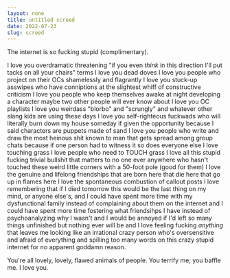 ```yaml
---
layout: none
title: untitled screed
date: 2022-07-23
slug: screed
---
```

The internet is so fucking stupid (complimentary).
<!--more-->

I love you overdramatic threatening "if you even *think* in this direction I'll put tacks on all your chairs" terms I love you dead doves I love you people who project on their OCs shamelessly and flagrantly I love you stuck-up asswipes who have conniptions at the slightest whiff of constructive criticism I love you people who keep themselves awake at night developing a character maybe two other people will ever know about I love you OC playlists I love you weirdass "blorbo" and "scrungly" and whatever other slang kids are using these days I love you self-righteous fuckwads who will literally burn down my house someday if given the opportunity because I said characters are puppets made of sand I love you people who write and draw the most heinous shit known to man that gets spread among group chats because if one person had to witness it so does everyone else I love touching grass I love people who need to <em style="font-style:normal;text-transform:uppercase;">touch</em> grass I love all this stupid fucking trivial bullshit that matters to no one ever anywhere who hasn't touched these weird little corners with a 50-foot pole (good for them) I love the genuine and lifelong friendships that are born here that die here that go up in flames here I love the spontaneous combustion of callout posts I love remembering that if I died tomorrow this would be the last thing on my mind, or anyone else's, and I could have spent more time with my dysfunctional family instead of complaining about them on the internet and I could have spent more time fostering what friendsihps I have instead of psychoanalyzing why I wasn't and I would be annoyed if I'd left so many things unfinished but nothing ever will be and I love feeling fucking *anything* that leaves me looking like an irrational crazy person who's oversensitive and afraid of everything and spilling too many words on this crazy stupid internet for no apparent goddamn reason.

You're all lovely, lovely, flawed animals of people. You terrify me; you baffle me. I love you.